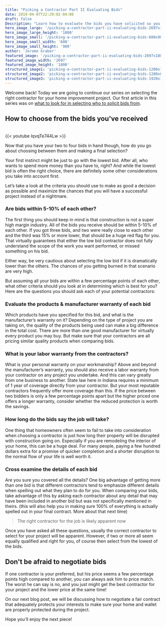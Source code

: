 ```yaml
---
title: "Picking a Contractor Part II Evaluating Bids"
date: 2019-04-07T22:29:02-04:00
draft: false
Description: "Learn how to evaluate the bids you have solicited so you can make the best decision for your project."
hero_image_large: '/picking-a-contractor-part-ii-evaluating-bids-2697x1800.jpg'
hero_image_large_height: '1800'
hero_image_small: '/picking-a-contractor-part-ii-evaluating-bids-600x900.jpg'
hero_image_small_width: '600'
hero_image_small_height: '900'
author: 'Jerome Graber'
featured_image: '/picking-a-contractor-part-ii-evaluating-bids-2697x1800.jpg'
featured_image_width: '2697'
featured_image_height: '1800'
structured_image1: 'picking-a-contractor-part-ii-evaluating-bids-1200x1200-1x1.jpg'
structured_image2: 'picking-a-contractor-part-ii-evaluating-bids-1200x800-4x3.jpg'
structured_image3: 'picking-a-contractor-part-ii-evaluating-bids-1920x1080-16x9.jpg'
---
```


Welcome back! Today we are going to continue our series on selecting the right contractor for your home improvement project. Our first article in this series was on [what to look for in selecting who to solicit bids from](/blog/selecting-a-contractor-for-your-project-soliciting-bids/). 

## How to choose from the bids you've received
<br>
{{< youtube lqvqTe744Lw >}}

Now that you have your two to four bids in hand though, how do you go about choosing between them and making a final selection?

Your first instinct might be just to go with the lowest bid. After all, who wants to spend more money than you have to, right? And while the lowest bid is often the right choice, there are definitely some other considerations you take into account first.

Let’s take a look at the criteria you should use to make as good a decision as possible and maximize the chances that you will have a successful project instead of a nightmare.

### Are bids within 5-10% of each other?

The first thing you should keep in mind is that construction is not a super high margin industry. All of the bids you receive should be within 5-10% of each other. If you got three bids, and two were really close to each other and the third was 15% or more lower, that should be a huge red flag for you. That virtually guarantees that either the low bid contractor does not fully understand the scope of the work you want performed, or missed something on his bid.

Either way, be very cautious about selecting the low bid if it is dramatically lower than the others. The chances of you getting burned in that scenario are very high.

But assuming all your bids are within a few percentage points of each other, what other criteria should you look at in determining which is best for you? Here are the questions you should ask each of your potential contractors:

### Evaluate the products & manufacturer warranty of each bid

Which products have you specified for this bid, and what is the manufacturer’s warranty on it? Depending on the type of project you are taking on, the quality of the products being used can make a big difference in the total cost. There are more than one good manufacturer for virtually every product you may buy. But make sure that your contractors are all pricing similar quality products when comparing bids.

### What is your labor warranty from the contractors?

What is your personal warranty on your workmanship? Above and beyond the manufacturer’s warranty, you should also receive a labor warranty from your contractor on any project you undertake. And this can vary greatly from one business to another. State law here in Indiana requires a minimum of 1 year of coverage directly from your contractor. But your most reputable contractors frequently offer more coverage than this. If the price between two bidders is only a few percentage points apart but the higher priced one offers a longer warranty, consider whether the reduced protection is worth the savings.

### How long do the bids say the job will take? 

One thing that homeowners often seem to fail to take into consideration when choosing a contractor is just how long their property will be disrupted with construction going on. Especially if you are remodeling the interior of your home, this can be a huge deal. For many people, paying a few hundred dollars extra for a promise of quicker completion and a shorter disruption to the normal flow of your life is well worth it.

### Cross examine the details of each bid 

Are you sure you covered all the details? One big advantage of getting more than one bid is that different contractors tend to emphasize different details when spelling out what they plan to do for you. When comparing your bids, take advantage of this by asking each contractor about any detail that may have been included in another bid but was not specifically mentioned in theirs. (this will also help you in making sure 100% of everything is actually spelled out in your final contract. More about that next time)

> The right contractor for the job is likely apparent now

Once you have asked all these questions, usually the correct contractor to select for your project will be apparent. However, if two or more all seem equally qualified and right for you, of course then select from the lowest of the bids.

## Don't be afraid to negotiate bids

If one contractor is your preferred, but his price seems a few percentage points high compared to another, you can always ask him to price match. The worst he can say is no, and you just might get the best contractor for your project and the lower price at the same time!

On our next blog post, we will be discussing how to negotiate a fair contract that adequately protects your interests to make sure your home and wallet are properly protected during the project.

Hope you'll enjoy the next piece!
